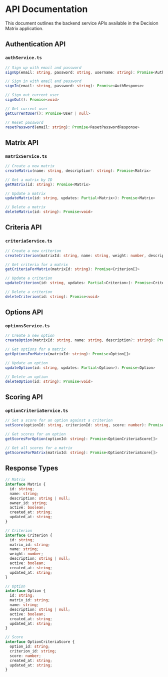 # API Documentation

This document outlines the backend service APIs available in the Decision Matrix application.

## Authentication API

### `authService.ts`

```typescript
// Sign up with email and password
signUp(email: string, password: string, username: string): Promise<AuthResponse>

// Sign in with email and password
signIn(email: string, password: string): Promise<AuthResponse>

// Sign out current user
signOut(): Promise<void>

// Get current user
getCurrentUser(): Promise<User | null>

// Reset password
resetPassword(email: string): Promise<ResetPasswordResponse>
```

## Matrix API

### `matrixService.ts`

```typescript
// Create a new matrix
createMatrix(name: string, description?: string): Promise<Matrix>

// Get a matrix by ID
getMatrix(id: string): Promise<Matrix>

// Update a matrix
updateMatrix(id: string, updates: Partial<Matrix>): Promise<Matrix>

// Delete a matrix
deleteMatrix(id: string): Promise<void>
```

## Criteria API

### `criteriaService.ts`

```typescript
// Create a new criterion
createCriterion(matrixId: string, name: string, weight: number, description?: string): Promise<Criterion>

// Get criteria for a matrix
getCriteriaForMatrix(matrixId: string): Promise<Criterion[]>

// Update a criterion
updateCriterion(id: string, updates: Partial<Criterion>): Promise<Criterion>

// Delete a criterion
deleteCriterion(id: string): Promise<void>
```

## Options API

### `optionsService.ts`

```typescript
// Create a new option
createOption(matrixId: string, name: string, description?: string): Promise<Option>

// Get options for a matrix
getOptionsForMatrix(matrixId: string): Promise<Option[]>

// Update an option
updateOption(id: string, updates: Partial<Option>): Promise<Option>

// Delete an option
deleteOption(id: string): Promise<void>
```

## Scoring API

### `optionCriteriaService.ts`

```typescript
// Set a score for an option against a criterion
setScore(optionId: string, criterionId: string, score: number): Promise<void>

// Get scores for an option
getScoresForOption(optionId: string): Promise<OptionCriteriaScore[]>

// Get all scores for a matrix
getScoresForMatrix(matrixId: string): Promise<OptionCriteriaScore[]>
```

## Response Types

```typescript
// Matrix
interface Matrix {
  id: string;
  name: string;
  description: string | null;
  owner_id: string;
  active: boolean;
  created_at: string;
  updated_at: string;
}

// Criterion
interface Criterion {
  id: string;
  matrix_id: string;
  name: string;
  weight: number;
  description: string | null;
  active: boolean;
  created_at: string;
  updated_at: string;
}

// Option
interface Option {
  id: string;
  matrix_id: string;
  name: string;
  description: string | null;
  active: boolean;
  created_at: string;
  updated_at: string;
}

// Score
interface OptionCriteriaScore {
  option_id: string;
  criterion_id: string;
  score: number;
  created_at: string;
  updated_at: string;
}
```